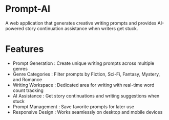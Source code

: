 # Prompt-AI

A web application that generates creative writing prompts and provides AI-powered story continuation assistance when writers get stuck.

# Features

- Prompt Generation : Create unique writing prompts across multiple genres
- Genre Categories : Filter prompts by Fiction, Sci-Fi, Fantasy, Mystery, and Romance
- Writing Workspace : Dedicated area for writing with real-time word count tracking
- AI Assistance : Get story continuations and writing suggestions when stuck
- Prompt Management : Save favorite prompts for later use
- Responsive Design : Works seamlessly on desktop and mobile devices
